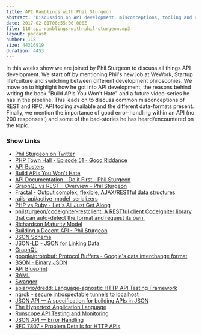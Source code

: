 ```yaml
---
title: API Ramblings with Phil Sturgeon
abstract: "Discussion on API development, misconceptions, tooling and error-handling"
date: 2017-02-01T08:55:00.000Z
file: 118-api-ramblings-with-phil-sturgeon.mp3
layout: podcast
number: 118
size: 44316919
duration: 4453
---
```


In this weeks show we are joined by Phil Sturgeon to discuss all things API development.
We start off by mentioning Phil's new job at WeWork, Startup life/culture and switching between different development philosophies.
We move on to highlight how he got into API development, the reasons behind writing the book "Build APIs You Won't Hate" and a future video-series he has in the pipeline.
This leads on to discuss common misconceptions of REST and RPC, API tooling available and the different data-formats present.
Finally, we mention the importance of good error-handling within an API (no 200 responses!) and some of the bad-stories he has heard/encountered on the topic.

### Show Links

- [Phil Sturgeon on Twitter](https://twitter.com/philsturgeon)
- [PHP Town Hall - Episode 51 - Good Riddance](https://phptownhall.com/episode-51-good-riddance/)
- [API Busters](http://apibusters.com/)
- [Build APIs You Won't Hate](https://apisyouwonthate.com/)
- [API Documentation - Do it First - Phil Sturgeon](https://philsturgeon.uk/api/2016/11/22/apis-documentation-first/)
- [GraphQL vs REST - Overview - Phil Sturgeon](https://philsturgeon.uk/api/2017/01/24/graphql-vs-rest-overview/)
- [Fractal - Output complex, flexible, AJAX/RESTful data structures](http://fractal.thephpleague.com/)
- [rails-api/active_model_serializers](https://github.com/rails-api/active_model_serializers)
- [PHP vs Ruby - Let's All Just Get Along](https://www.sitepoint.com/php-vs-ruby-lets-all-just-get-along/)
- [philsturgeon/codeigniter-restclient: A RESTful client CodeIgniter library that can auto-detect the format and request its own.](https://github.com/philsturgeon/codeigniter-restclient)
- [Richardson Maturity Model](https://martinfowler.com/articles/richardsonMaturityModel.html)
- [Building a Decent API - Phil Sturgeon](https://philsturgeon.uk/api/2013/07/12/building-a-decent-api/)
- [JSON Schema](http://json-schema.org/)
- [JSON-LD - JSON for Linking Data](http://json-ld.org/)
- [GraphQL](http://graphql.org/learn/)
- [google/protobuf: Protocol Buffers - Google's data interchange format](https://github.com/google/protobuf)
- [BSON - Binary JSON](http://bsonspec.org/)
- [API Blueprint](https://apiblueprint.org/)
- [RAML](http://raml.org/)
- [Swagger](http://swagger.io/)
- [apiaryio/dredd: Language-agnostic HTTP API Testing Framework](https://github.com/apiaryio/dredd)
- [ngrok - secure introspectable tunnels to localhost](https://ngrok.com/)
- [JSON API — A specification for building APIs in JSON](http://jsonapi.org/)
- [The Hypertext Application Language](http://stateless.co/hal_specification.html)
- [Runscope API Testing and Monitoring](https://www.runscope.com/)
- [JSON API — Error Handling](http://jsonapi.org/format/#errors)
- [RFC 7807 - Problem Details for HTTP APIs](https://tools.ietf.org/html/rfc7807)
